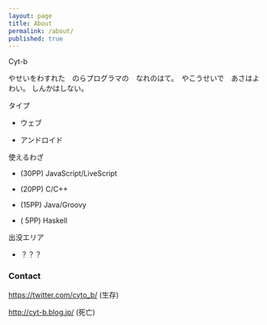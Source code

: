 ```yaml
---
layout: page
title: About
permalink: /about/
published: true
---
```



Cyt-b

やせいをわすれた　のらプログラマの　なれのはて。　やこうせいで　あさはよわい。
しんかはしない。

タイプ

- ウェブ

- アンドロイド


使えるわざ

- (30PP) JavaScript/LiveScript

- (20PP) C/C++

- (15PP) Java/Groovy

- ( 5PP) Haskell



出没エリア

- ？？？



### Contact
https://twitter.com/cyto_b/ (生存)

http://cyt-b.blog.jp/ (死亡)

